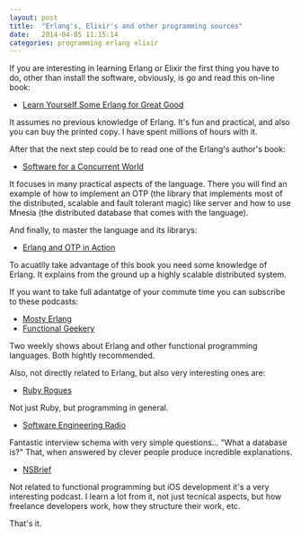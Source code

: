 ```yaml
---
layout: post
title:  "Erlang's, Elixir's and other programming sources"
date:   2014-04-05 11:15:14
categories: programming erlang elixir
---
```


If you are interesting in learning Erlang or Elixir the first thing you have to do,
other than install the software, obviously, is go and read this on-line book:

* [Learn Yourself Some Erlang for Great Good][learn_yourserf_some_erlang]

It assumes no previous knowledge of Erlang. It's fun and practical, and also you can buy the
printed copy. I have spent millions of hours with it.

After that the next step could be to read one of the Erlang's author's book:

* [Software for a Concurrent World][software_for_a_concurrent_world]

It focuses in many practical aspects of the language. There you will find an example of how to implement an
OTP (the library that implements most of the distributed, scalable and fault tolerant magic) like server and
how to use Mnesia (the distributed database that comes with the language).

And finally, to master the language and its librarys:

* [Erlang and OTP in Action][erlang_and_otp_in_action]

To acuatlly take advantage of this book you need some knowledge of Erlang. It explains
from the ground up a highly scalable distributed system.

If you want to take full adantatge of your commute time you can subscribe to these podcasts:

* [Mosty Erlang][mostly_erlang]
* [Functional Geekery][functional_geekery]

Two weekly shows about Erlang and other functional programming languages. Both hightly recommended.

Also, not directly related to Erlang, but also very interesting ones are:

* [Ruby Rogues][ruby_rogues]

Not just Ruby, but programming in general.

* [Software Engineering Radio][software_engineering_radio]

Fantastic interview schema with very simple questions... "What a database is?" That, when
answered by clever people produce incredible explanations.

* [NSBrief][nsbrief]

Not related to functional programming but iOS development it's a very interesting podcast.
I learn a lot from it, not just tecnical aspects, but how freelance developers work, how they structure
their work, etc.

That's it.

[mostly_erlang]: http://mostlyerlang.com/
[learn_yourserf_some_erlang]: http://learnyousomeerlang.com/content
[software_for_a_concurrent_world]: http://pragprog.com/book/jaerlang/programming-erlang
[erlang_and_otp_in_action]: http://www.amazon.com/Erlang-OTP-Action-Martin-Logan/dp/1933988789
[functional_geekery]: http://www.functionalgeekery.com
[ruby_rogues]: http://rubyrogues.com
[software_engineering_radio]: http://www.se-radio.net
[nsbrief]: http://www.nsbrief.com